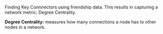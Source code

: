 Finding Key Connnectors using friendship data. This results in capturing a network metric: Degree Centrality.  

**Degree Centrality:** measures how many connections a node has to other nodes in a network. 